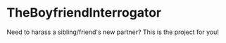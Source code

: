 # TheBoyfriendInterrogator
Need to harass a sibling/friend's new partner? This is the project for you!

